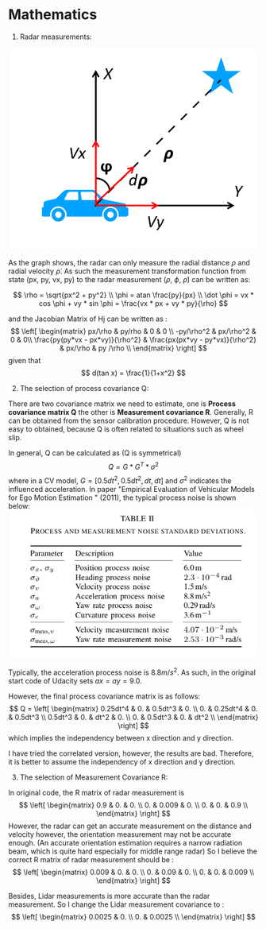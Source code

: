 # Mathematics
1. Radar measurements:

![](https://github.com/FloodShao/KalmanFilter/raw/master/fig/RadarMeasurement.png)

As the graph shows, the radar can only measure the radial distance $\rho$ and radial velocity $\dot \rho$. As such the measurement transformation function from state (px, py, vx, py) to the radar measurement ($\rho$, $\phi$, $\dot \rho$) can be written as:

$$
\rho = \sqrt{px^2 + py^2} \\
\phi = atan \frac{py}{px} \\
\dot \phi = vx * cos \phi + vy * sin \phi = \frac{vx * px + vy * py}{\rho}
$$

and the Jacobian Matrix of Hj can be written as :
$$
\left[
\begin{matrix}
px/\rho & py/rho & 0 & 0 \\
-py/\rho^2 & px/\rho^2 & 0 & 0\\
\frac{py(py*vx - px*vy)}{\rho^2} & \frac{px(px*vy - py*vx)}{\rho^2} & px/\rho & py /\rho \\
\end{matrix}
\right]
$$
given that 
$$
d(tan x) = \frac{1}{1+x^2}
$$

2. The selection of process covariance Q:

There are two covariance matrix we need to estimate, one is **Process covariance matrix Q** the other is  **Measurement covariance R**. Generally, R can be obtained from the sensor calibration procedure. However, Q is not easy to obtained, because Q is often related to situations such as wheel slip. 

In general, Q can be calculated as (Q is symmetrical)
$$
	Q = G * G^T * \sigma^2
$$
where in a CV model, $G = [0.5dt^2, 0.5dt^2, dt, dt]$ and $\sigma^2$ indicates the influenced acceleration. In paper "Empirical Evaluation of Vehicular Models for Ego Motion Estimation " (2011), the typical process noise is shown below:
![](https://github.com/FloodShao/KalmanFilter/raw/master/fig/Typical%20Process%20Noise.png)

Typically, the acceleration process noise is $8.8m/s^2$. As such, in the original start code of Udacity sets $ax = ay = 9.0$.

However, the final process covariance matrix is as follows:
$$
Q = \left[
\begin{matrix}
0.25dt^4 & 0. & 0.5dt^3 & 0. \\
0. & 0.25dt^4 & 0. & 0.5dt^3 \\
0.5dt^3 & 0. & dt^2 & 0. \\
0. & 0.5dt^3 & 0. & dt^2 \\
\end{matrix}
\right]
$$
which implies the independency between x direction and y direction. 

I have tried the correlated version, however, the results are bad. Therefore, it is better to assume the independency of x direction and y direction.


3. The selection of Measurement Covariance R:

In original code, the R matrix of radar measurement is
$$
\left[
\begin{matrix}
0.9 & 0. & 0. \\
0. & 0.009 & 0. \\
0. & 0. & 0.9 \\
\end{matrix}
\right]
$$
However, the radar can get an accurate measurement on the distance and velocity however, the orientation measurement may not be accurate enough. (An accurate orientation estimation requires a narrow radiation beam, which is quite hard especially for middle range radar)
So I believe the correct R matrix of radar measurement should be :
$$
\left[
\begin{matrix}
0.009 & 0. & 0. \\
0. & 0.09 & 0. \\
0. & 0. & 0.009 \\
\end{matrix}
\right]
$$

Besides, Lidar measurements is more accurate than the radar measurement. So I change the Lidar measurement covariance to :
$$
\left[
\begin{matrix}
0.0025 & 0. \\
0. & 0.0025  \\
\end{matrix}
\right]
$$


